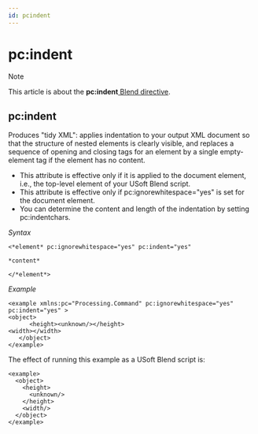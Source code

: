 ```yaml
---
id: pcindent
---
```


# pc:indent



> [!NOTE]
> This article is about the **pc:indent**[ Blend directive](/docs/Repositories/Blend%20directives).

## **pc:indent**

Produces "tidy XML": applies indentation to your output XML document so that the structure of nested elements is clearly visible, and replaces a sequence of opening and closing tags for an element by a single empty-element tag if the element has no content.

- This attribute is effective only if it is applied to the document element, i.e., the top-level element of your USoft Blend script.
- This attribute is effective only if pc:ignorewhitespace="yes" is set for the document element.
- You can determine the content and length of the indentation by setting pc:indentchars.

*Syntax*

```
<*element* pc:ignorewhitespace="yes" pc:indent="yes"

*content*

</*element*>
```

*Example*

```language-xml
<example xmlns:pc="Processing.Command" pc:ignorewhitespace="yes" pc:indent="yes" >
<object>
      <height><unknown/></height>
<width></width>
   </object>
</example>
```

The effect of running this example as a USoft Blend script is:

```language-xml
<example>
  <object>
    <height>
      <unknown/>
    </height>
    <width/>
  </object>
</example>
```

 